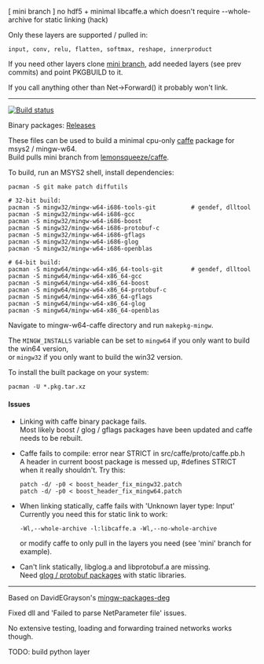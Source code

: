 
[ mini branch ] no hdf5 + minimal libcaffe.a which doesn't require --whole-archive for static linking (hack)

Only these layers are supported / pulled in:

    input, conv, relu, flatten, softmax, reshape, innerproduct

If you need other layers clone [mini branch](https://github.com/lemonsqueeze/caffe/tree/mini),
add needed layers (see prev commits) and point PKGBUILD to it.

If you call anything other than Net->Forward() it probably won't link.


-------------------------------------------------------------------------------------------

[![Build status](https://ci.appveyor.com/api/projects/status/uj5aafc9cmrt9dh2?svg=true)](https://ci.appveyor.com/project/lemonsqueeze/mingw-caffe)

Binary packages: [Releases](https://github.com/lemonsqueeze/mingw-caffe/releases)

These files can be used to build a minimal cpu-only [caffe](https://github.com/BVLC/caffe) package for msys2 / mingw-w64.  
Build pulls mini branch from [lemonsqueeze/caffe](https://github.com/lemonsqueeze/caffe/tree/mini).

To build, run an MSYS2 shell, install dependencies:

    pacman -S git make patch diffutils
    
    # 32-bit build:
    pacman -S mingw32/mingw-w64-i686-tools-git          # gendef, dlltool
    pacman -S mingw32/mingw-w64-i686-gcc
    pacman -S mingw32/mingw-w64-i686-boost
    pacman -S mingw32/mingw-w64-i686-protobuf-c
    pacman -S mingw32/mingw-w64-i686-gflags
    pacman -S mingw32/mingw-w64-i686-glog
    pacman -S mingw32/mingw-w64-i686-openblas
    
    # 64-bit build:
    pacman -S mingw64/mingw-w64-x86_64-tools-git        # gendef, dlltool
    pacman -S mingw64/mingw-w64-x86_64-gcc
    pacman -S mingw64/mingw-w64-x86_64-boost
    pacman -S mingw64/mingw-w64-x86_64-protobuf-c
    pacman -S mingw64/mingw-w64-x86_64-gflags
    pacman -S mingw64/mingw-w64-x86_64-glog
    pacman -S mingw64/mingw-w64-x86_64-openblas


Navigate to mingw-w64-caffe directory and run `makepkg-mingw`.

The `MINGW_INSTALLS` variable can be set to `mingw64` if you only want to build the win64 version,  
or `mingw32` if you only want to build the win32 version.

To install the built package on your system:

    pacman -U *.pkg.tar.xz


#### Issues

- Linking with caffe binary package fails.  
  Most likely boost / glog / gflags packages have been updated and caffe needs to be rebuilt.

- Caffe fails to compile: error near STRICT in src/caffe/proto/caffe.pb.h  
  A header in current boost package is messed up, #defines STRICT when it really shouldn't.
  Try this:

      patch -d/ -p0 < boost_header_fix_mingw32.patch
      patch -d/ -p0 < boost_header_fix_mingw64.patch

- When linking statically, caffe fails with 'Unknown layer type: Input'  
  Currently you need this for static link to work:

      -Wl,--whole-archive -l:libcaffe.a -Wl,--no-whole-archive

  or modify caffe to only pull in the layers you need (see 'mini' branch for example).

- Can't link statically, libglog.a and libprotobuf.a are missing.   
  Need [glog / protobuf packages](https://github.com/lemonsqueeze/mingw_pkgs/releases) with static libraries.

------------------------------------------------------------------------------------------------

Based on DavidEGrayson's [mingw-packages-deg](https://github.com/DavidEGrayson/mingw-packages-deg)

Fixed dll and 'Failed to parse NetParameter file' issues.

No extensive testing, loading and forwarding trained networks works though.

TODO: build python layer
